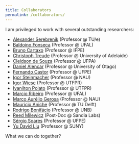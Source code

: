 ```yaml
---
title: Collaborators
permalink: /collaborators/
---
```


I am privileged to work with several outstanding researchers:

- [Alexander Serebrenik](http://www.win.tue.nl/~aserebre/) (Professor @ TU/e)
- [Baldoino Fonseca](https://sites.google.com/a/ic.ufal.br/baldoino/) (Professor @ UFAL)
- [Bruno Cartaxo](http://brunocartaxo.com/) (Professor @ IFPE)
- [Christoph Treude](http://ctreude.ca/) (Professor @ University of Adelaide)
- [Cleidson de Souza](http://www.ufpa.br/cdesouza/) (Professor @ UFPA)
- [Daniel Alencar](http://danielcalencar.github.io/) (Professor @ University of Otago)
- [Fernando Castor](https://sites.google.com/a/cin.ufpe.br/castor/) (Professor @ UFPE)
- [Igor Steinmacher](http://www.igor.pro.br/) (Professor @ NAU)
- [Igor Wiese](http://www.igorwiese.com/) (Professor @ UTFPR)
- [Ivanilton Polato](https://scholar.google.com/citations?user=3xOC8lIAAAAJ&hl=en) (Professor @ UTFPR)
- [Marcio Ribeiro](https://sites.google.com/a/ic.ufal.br/marcio/) (Professor @ UFAL)
- [Marco Aurélio Gerosa](https://www.ime.usp.br/~gerosa/) (Professor @ NAU)
- [Mauricio Aniche](http://www.mauricioaniche.com/) (Professor @ TU Delft)
- [Rodrigo Bonifácio](http://wp.rbonifacio.net/) (Professor @ UNB)
- [Reed Milewicz](https://ideas-productivity.org/) (Post-Doc @ Sandia Labs)
- [Sérgio Soares](http://www.cin.ufpe.br/~scbs/) (Professor @ UFPE)
- [Yu David Liu](http://www.cs.binghamton.edu/~davidl/) (Professor @ SUNY)

What we can do together?
